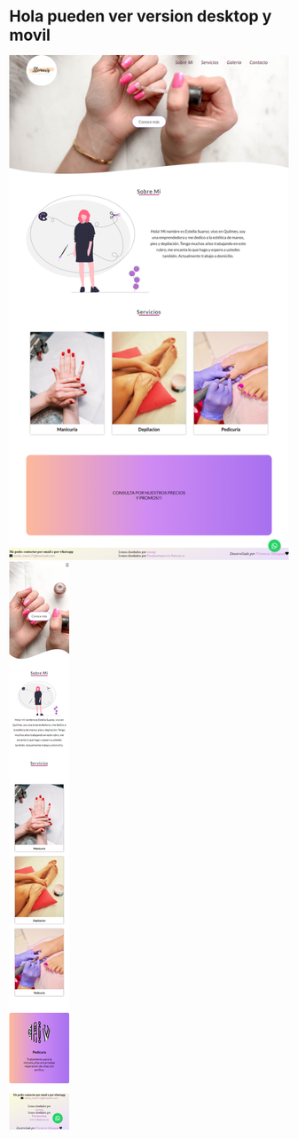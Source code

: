 <h1>Hola pueden ver version desktop y movil</h1>

<img src="https://github.com/flopixx/stemarisnails/blob/master/img/Stemaris%20(1).png">


<img src="https://github.com/flopixx/stemarisnails/blob/master/img/Stemaris-movil.png">